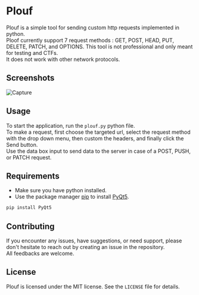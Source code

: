 # Plouf

Plouf is a simple tool for sending custom http requests implemented in python.  
Ploof currently support 7 request methods : GET, POST, HEAD, PUT, DELETE, PATCH, and OPTIONS. 
This tool is not professional and only meant for testing and CTFs.  
It does not work with other network protocols.

## Screenshots

![Capture](https://github.com/gBloxy/Plouf/assets/121670440/70e7120a-f952-4d84-8077-ff894dc3e42e)

## Usage

To start the application, run the `plouf.py` python file.  
To make a request, first choose the targeted url, select the request method with the drop down menu, then custom the headers, and finally click the Send button.  
Use the data box input to send data to the server in case of a POST, PUSH, or PATCH request.

## Requirements

* Make sure you have python installed.  
* Use the package manager [pip](https://pip.pypa.io/en/stable/) to install [PyQt5](https://riverbankcomputing.com/software/pyqt/).  
```bash
pip install PyQt5
```

## Contributing

If you encounter any issues, have suggestions, or need support, please don't hesitate to reach out by creating an issue in the repository.  
All feedbacks are welcome.

## License

Plouf is licensed under the MIT license. See the `LICENSE` file for details.

